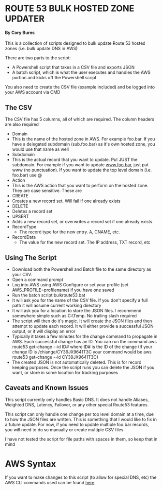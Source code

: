 # ROUTE 53 BULK HOSTED ZONE UPDATER
#### By Cory Burns

This is a collection of scripts designed to bulk update Route 53 hosted zones (i.e. bulk update DNS in AWS)

There are two parts to the script:
* A Powershell script that takes in a CSV file and exports JSON
* A batch script, which is what the user executes and handles the AWS portion and kicks off the Powershell script

You also need to create the CSV file (example included) and be logged into your AWS account via CMD

## The CSV

The CSV file has 5 columns, all of which are required.  The column headers are also required

* Domain
 * This is the name of the hosted zone in AWS.  For example foo.bar.  If you have a delegated subdomain (sub.foo.bar) as it's own hosted zone, you would use that name as well
* Subdomain
 * This is the actual record that you want to update.  Put JUST the subdomain.  For example if you want to update www.foo.bar, just put www (no punctuation).  If you want to update the top level domain (i.e. foo.bar) use @
* Action
 * This is the AWS action that you want to perform on the hosted zone.  They are case sensitive.  These are
  * CREATE
   * Creates a new record set.  Will fail if one already exists
  * DELETE
   * Deletes a record set
  * UPSERT
   * Adds a new record set, or overwrites a record set if one already exists
* RecordType
  * The record type for the new entry.  A, CNAME, etc.
* RecordData
  * The value for the new record set.  The IP address, TXT record, etc

## Using The Script

* Download both the Powershell and Batch file to the same directory as your CSV.
* Open a command prompt
* Log into AWS using AWS Configure or set your profile (set AWS_PROFILE=profilename) if you have one saved
* Run the batch script bulkroute53.bat
* It will ask you for the name of the CSV file.  If you don't specify a full path it will assume current working directory
* It will ask you for a location to store the JSON files.  I recommend somewhere simple such as C:\Temp.  No trailing slash required
* The script will then do it's magic.  It will create the JSON files and then attempt to update each record.  It will either provide a successful JSON output, or it will display an error
* Typically it takes a few minutes for the change command to propagate in AWS.  Each successful change has an ID.  You can run the command aws route53 get-change --id ID# where ID# is the ID of the change (If your change ID is /chiange/CY39JX9641T3C your command would be aws route53 get-change --id CY39JX9641T3C)
* The created JSON is not automatically deleted.  This is for record keeping purposes.  Once the script runs you can delete the JSON if you want, or store in some location for tracking purposes

## Caveats and Known Issues

This script currently only handles Basic DNS.  It does not handle Aliases, Weighted DNS, Latency, Failover, or any other special Route53 features.

This script can only handle one change per top level domain at a time, due to how the JSON files are written.  This is something that I would like to fix in a future update.  For now, if you need to update multiple foo.bar records, you will need to do so manually or create multiple CSV files

I have not tested the script for file paths with spaces in them, so keep that in mind

# AWS Syntax

If you want to make changes to this script (to allow for special DNS, etc) the AWS CLI commands used can be found [here](https://docs.aws.amazon.com/cli/latest/reference/route53/change-resource-record-sets.html)
